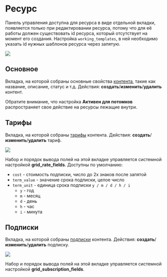 # Ресурс

Панель управления доступна для ресурса в виде отдельной вкладки, появляется только при редактировании ресурса, потому что для её работы должен существовать id ресурса, который отсутствует на момент его создания.
Настройка `working_templates`, в ней необходимо указать id нужных шаблонов ресурса через запятую.

[![](https://file.modx.pro/files/b/7/b/b7ba7239a8af678fb4a1b891903fb1aes.jpg)](https://file.modx.pro/files/b/7/b/b7ba7239a8af678fb4a1b891903fb1ae.png)

## Основное

Вкладка, на которой собраны основные свойства [контента][4], такие как название, описание, статус и т.д.
Действия: **создать**/**изменить**/**удалить** контент.

Обратите внимание, что настройка **Активен для потомков** распространяет свое действие на ресурсы лежащие внутри.

## Тарифы

Вкладка, на которой собраны [тарифы][5] контента.
Действия: **создать**/**изменить**/**удалить** тариф.

[![](https://file.modx.pro/files/1/e/d/1edc42d5a4e47c7e6a3719e30bbce89cs.jpg)](https://file.modx.pro/files/1/e/d/1edc42d5a4e47c7e6a3719e30bbce89c.png)

Набор и порядок вывода полей на этой вкладке управляется системной настройкой **grid_rate_fields**.
Доступны по умолчанию:

* `cost` - стоимость подписки, число до 2х знаков после запятой
* `term_value` - значение срока подписки, целое число
* `term_unit` - единица срока подписки `y / m / d / h / i`
  * `y` - год
  * `m` - месяц
  * `d` - день
  * `h` - час
  * `i` - минута

## Подписки

Вкладка, на которой собраны [подписки][7] контента.
Действия: **создать**/**изменить**/**удалить** подписку.

[![](https://file.modx.pro/files/9/1/9/919310cd8914ef9ff7668902f1bcf2bcs.jpg)](https://file.modx.pro/files/9/1/9/919310cd8914ef9ff7668902f1bcf2bc.png)

Набор и порядок вывода полей на этой вкладке управляется системной настройкой **grid_subscription_fields**.

[4]: /components/22_PayAndSee/01_Интерфейс/04_Контент.md
[5]: /components/22_PayAndSee/01_Интерфейс/05_Тарифы.md
[6]: /components/22_PayAndSee/01_Интерфейс/06_Клиенты.md
[7]: /components/22_PayAndSee/01_Интерфейс/07_Подписки.md
[8]: /components/22_PayAndSee/01_Интерфейс/08_Статусы.md
[9]: /components/22_PayAndSee/01_Интерфейс/09_Оповещения.md
